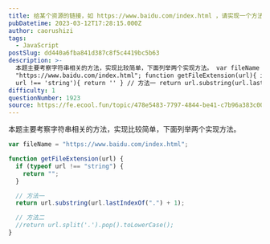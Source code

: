 ```yaml
---
title: 给某个资源的链接，如 https://www.baidu.com/index.html ，请实现一个方法，获取该资源的后缀，如 html
pubDatetime: 2023-03-12T17:28:15.000Z
author: caorushizi
tags:
  - JavaScript
postSlug: dd440a6fba841d387c8f5c4419bc5b63
description: >-
  本题主要考察字符串相关的方法，实现比较简单，下面列举两个实现方法。 var fileName =
  "https://www.baidu.com/index.html"; function getFileExtension(url){ if(typeof
  url !== 'string'){ return '' } // 方法一 return url.substring(url.lastIndexO
difficulty: 1
questionNumber: 1923
source: https://fe.ecool.fun/topic/478e5483-7797-4844-be41-c7b96a383c00
---
```


本题主要考察字符串相关的方法，实现比较简单，下面列举两个实现方法。

```js
var fileName = "https://www.baidu.com/index.html";

function getFileExtension(url) {
  if (typeof url !== "string") {
    return "";
  }

  // 方法一
  return url.substring(url.lastIndexOf(".") + 1);

  // 方法二
  //return url.split('.').pop().toLowerCase();
}
```
